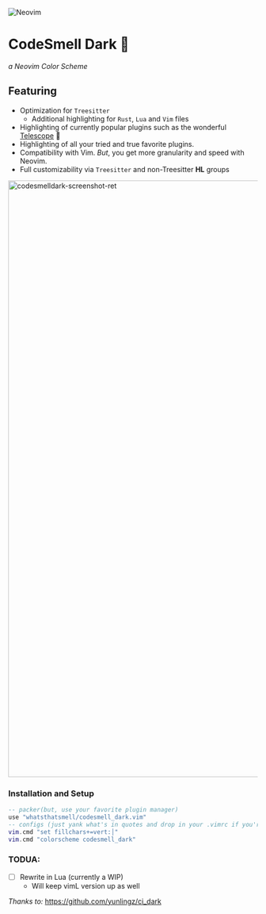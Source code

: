 ![Neovim](https://img.shields.io/badge/editor-Neovim-green?logo=neovim&style=plastic)

# CodeSmell Dark     💩
_a Neovim Color Scheme_

## Featuring
- Optimization for `Treesitter`
  - Additional highlighting for `Rust`, `Lua` and `Vim` files
- Highlighting of currently popular plugins such as the wonderful [Telescope](https://github.com/nvim-telescope/telescope.nvim) 🔭
- Highlighting of all your tried and true favorite plugins.
- Compatibility with Vim. _But_, you get more granularity and speed with Neovim.
- Full customizability via `Treesitter` and non-Treesitter **HL** groups

<img width="1203" alt="codesmelldark-screenshot-ret" src="https://user-images.githubusercontent.com/8049061/129188249-796db6a1-73fb-49ac-94ab-819574eab984.png">


### Installation and Setup

```lua
-- packer(but, use your favorite plugin manager)
use "whatsthatsmell/codesmell_dark.vim"
-- configs (just yank what's in quotes and drop in your .vimrc if you're not Lua'd yet)
vim.cmd "set fillchars+=vert:│"
vim.cmd "colorscheme codesmell_dark"
```

### TODUA:
- [ ] Rewrite in Lua (currently a WIP)
  - Will keep vimL version up as well

_Thanks to:_ https://github.com/yunlingz/ci_dark
